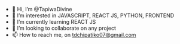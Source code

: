 - 👋 Hi, I’m @TapiwaDivine
- 👀 I’m interested in JAVASCRIPT, REACT JS, PYTHON, FRONTEND
- 🌱 I’m currently learning REACT JS
- 💞️ I’m looking to collaborate on any project
- 📫 How to reach me, on tdchipatiko07@gmail.com

<!---
TapiwaDivine/TapiwaDivine is a ✨ special ✨ repository because its `README.md` (this file) appears on your GitHub profile.
You can click the Preview link to take a look at your changes.
--->
